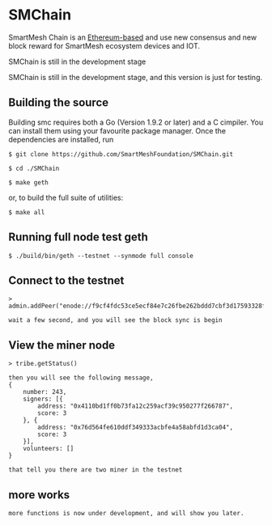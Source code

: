 # SMChain

SmartMesh Chain is an [Ethereum-based](https://github.com/SmartMeshFoundation/SMChain) and use new consensus and new block reward for SmartMesh ecosystem devices and IOT. 


SMChain is still in the development stage

SMChain is still in the development stage, and this version is just for testing.

## Building the source

Building smc requires both a Go (Version 1.9.2 or later) and a C cimpiler. You can install them using your favourite package manager. Once the dependencies are installed, run

    $ git clone https://github.com/SmartMeshFoundation/SMChain.git

    $ cd ./SMChain

    $ make geth

or, to build the full suite of utilities:

    $ make all

## Running full node test geth

    $ ./build/bin/geth --testnet --synmode full console

## Connect to the testnet

    > admin.addPeer("enode://f9cf4fdc53ce5ecf84e7c26fbe262bddd7cbf3d17593328f74816a1c646a0ccfac9a85d81f7d51b59bc02dc8f0e8c5dada4db081efd79698a820faf9384773c0@49.51.11.222:60303")

    wait a few second, and you will see the block sync is begin

## View the miner node
    > tribe.getStatus()

    then you will see the following message,
    {
        number: 243,
        signers: [{
            address: "0x4110bd1ff0b73fa12c259acf39c950277f266787",
            score: 3
        }, {
            address: "0x76d564fe610ddf349333acbfe4a58abfd1d3ca04",
            score: 3
        }],
        volunteers: []
    }

    that tell you there are two miner in the testnet

## more works
    more functions is now under development, and will show you later.

